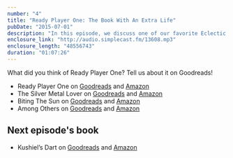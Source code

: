```yaml
---
number: "4"
title: "Ready Player One: The Book With An Extra Life"
pubDate: "2015-07-01"
description: "In this episode, we discuss one of our favorite Eclectic Readers books of all time: Ready Player One. We chat about dystopias, book blockbusters, and Hollywood’s problem with body positive casting."
enclosure_link: "http://audio.simplecast.fm/13608.mp3"
enclosure_length: "48556743"
duration: "01:07:26"
---
```

What did you think of Ready Player One?  Tell us about it on Goodreads!

- Ready Player One on [Goodreads](https://www.goodreads.com/book/show/9969571-ready-player-one) and [Amazon](http://www.amazon.com/gp/product/030788743X)
- The Silver Metal Lover on [Goodreads](https://www.goodreads.com/book/show/567708.The_Silver_Metal_Lover?from_search=true&search_version=service) and [Amazon](http://www.amazon.com/gp/product/0553581279)
- Biting The Sun on [Goodreads](https://www.goodreads.com/book/show/373009.Biting_the_Sun) and [Amazon](http://www.amazon.com/gp/product/0553581309)
- Among Others on [Goodreads](https://www.goodreads.com/book/show/8706185-among-others) and [Amazon](http://www.amazon.com/gp/product/076532153X)

## Next episode's book

- Kushiel’s Dart on [Goodreads](https://www.goodreads.com/book/show/153008.Kushiel_s_Dart) and [Amazon](http://www.amazon.com/gp/product/0330493744)

